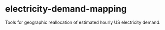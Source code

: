 # electricity-demand-mapping
Tools for geographic reallocation of estimated hourly US electricity demand.
